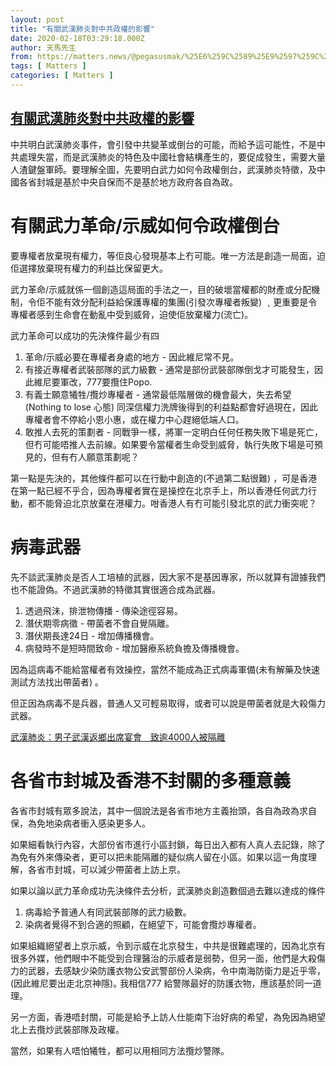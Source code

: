 ```yaml
---
layout: post
title: "有關武漢肺炎對中共政權的影響"
date: 2020-02-18T03:29:18.000Z
author: 天馬先生
from: https://matters.news/@pegasusmak/%25E6%259C%2589%25E9%2597%259C%25E6%25AD%25A6%25E6%25BC%25A2%25E8%2582%25BA%25E7%2582%258E%25E5%25B0%258D%25E4%25B8%25AD%25E5%2585%25B1%25E6%2594%25BF%25E6%25AC%258A%25E7%259A%2584%25E5%25BD%25B1%25E9%259F%25BF-bafyreiazw5h6fbcfm62efopl3vlbkvkmmzqypni5bg4pxobqgmbnvlc44m
tags: [ Matters ]
categories: [ Matters ]
---
```

<!--1581996558000-->
[有關武漢肺炎對中共政權的影響](https://matters.news/@pegasusmak/%25E6%259C%2589%25E9%2597%259C%25E6%25AD%25A6%25E6%25BC%25A2%25E8%2582%25BA%25E7%2582%258E%25E5%25B0%258D%25E4%25B8%25AD%25E5%2585%25B1%25E6%2594%25BF%25E6%25AC%258A%25E7%259A%2584%25E5%25BD%25B1%25E9%259F%25BF-bafyreiazw5h6fbcfm62efopl3vlbkvkmmzqypni5bg4pxobqgmbnvlc44m)
------

<div>
<p>中共明白武漢肺炎事件，會引發中共變革或倒台的可能，而給予這可能性，不是中共處理失當，而是武漢肺炎的特色及中國社會結構產生的，要促成發生，需要大量人渣鍵盤軍師。要理解全圖，先要明白武力如何令政權倒台，武漢肺炎特徵，及中國各省封城是基於中央自保而不是基於地方政府各自為政。</p><h1>有關武力革命/示威如何令政權倒台</h1><p>要專權者放棄現有權力，等佢良心發現基本上冇可能。唯一方法是創造一局面，迫佢選擇放棄現有權力的利益比保留更大。</p><p>武力革命/示威就係一個創造這局面的手法之一，目的破壞當權都的財產或分配機制，令佢不能有效分配利益給保護專權的集團(引發次專權者叛變) ﹐更重要是令專權者感到生命會在動亂中受到威脅，迫使佢放棄權力(流亡)｡</p><p>武力革命可以成功的先決條件最少有四</p><ol><li>革命/示威必要在專權者身處的地方 - 因此維尼常不見。</li><li>有接近專權者武裝部隊的武力級數 - 通常是部份武裝部隊倒戈才可能發生，因此維尼要軍改，777要攬住Popo.</li><li>有義士願意犧牲/攬炒專權者 - 通常最低階層做的機會最大，失去希望(Nothing to lose 心態) 同深信權力洗牌後得到的利益點都會好過現在，因此專權者會不停給小恩小惠，或在權力中心趕絕低端人口。</li><li>敢推人去死的策劃者 - 同戰爭一樣，將軍一定明白任何任務失敗下場是死亡，但冇可能唔推人去前線。如果要令當權者生命受到威脅，執行失敗下場是可預見的，但有冇人願意策劃呢？</li></ol><p>第一點是先決的，其他條件都可以在行動中創造的(不過第二點很難) ，可是香港在第一點已經不乎合，因為專權者實在是操控在北京手上，所以香港任何武力行動，都不能脅迫北京放棄在港權力。咁香港人有冇可能引發北京的武力衝突呢？</p><h1>病毒武器</h1><p>先不談武漢肺炎是否人工培植的武器，因大家不是基因專家，所以就算有證據我們也不能證偽。不過武漢肺的特徵其實很適合成為武器。</p><ol><li>透過飛沬，排泄物傳播 - 傳染途徑容易。</li><li>潛伏期零病徵 - 帶菌者不會自覺隔離。</li><li>潛伏期長達24日 - 增加傳播機會。</li><li>病發時不是短時間致命 - 增加醫療系統負擔及傳播機會。</li></ol><p>因為這病毒不能給當權者有效操控，當然不能成為正式病毒軍備(未有解藥及快速測試方法找出帶菌者) 。</p><p>但正因為病毒不是兵器，普通人又可輕易取得，或者可以說是帶菌者就是大殺傷力武器。</p><p><a href="https://hk.on.cc/hk/bkn/cnt/cnnews/20200205/bkn-20200205054628514-0205_00952_001.html" target="_blank">武漢肺炎：男子武漢返鄉出席宴會　致逾4000人被隔離</a></p><h1>各省市封城及香港不封關的多種意義</h1><p>各省市封城有眾多說法，其中一個說法是各省市地方主義抬頭，各自為政為求自保，為免地染病者衝入感染更多人。</p><p>如果細看執行內容，大部份省市進行小區封鎖，每日出入都有人真人去記錄，除了為免有外來傳染者，更可以把未能隔離的疑似病人留在小區。如果以這一角度理解，各省市封城，可以減少帶菌者上訪上京。</p><p>如果以論以武力革命成功先決條件去分析，武漢肺炎創造數個過去難以達成的條件</p><ol><li>病毒給予普通人有同武裝部隊的武力級數。</li><li>染病者覺得不到合適的照顧，在絕望下，可能會攬炒專權者。</li></ol><p>如果組織絕望者上京示威，令到示威在北京發生，中共是很難處理的，因為北京有很多外媒，他們眼中不能受到合理醫治的示威者是弱勢，但另一面，他們是大殺傷力的武器，去感缺少染防護衣物公安武警部份人染病，令中南海防衛力是近乎零，(因此維尼要出走北京神隱)｡ 我相信777 給警隊最好的防護衣物，應該基於同一道理。</p><p>另一方面，香港唔封關，可能是給予上訪人仕能南下治好病的希望，為免因為絕望北上去攬炒武裝部隊及政權。</p><p>當然，如果有人唔怕犧牲，都可以用相同方法攬炒警隊。</p>
</div>
